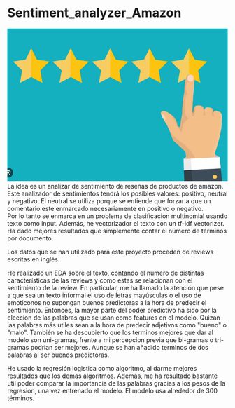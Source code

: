 # Sentiment_analyzer_Amazon
![](https://github.com/adryCrespo/Sentiment_analyzer_Amazon/blob/main/imagen.png)
 La idea es un analizar de sentimiento de reseñas de productos de amazon. Este analizador de sentimientos tendrá los posibles valores: positivo, neutral y negativo. El neutral se utiliza porque se entiende que forzar a que un comentario este enmarcado necesariamente en positivo o negativo.  
 Por lo tanto se enmarca en un problema de clasificacion multinomial usando texto como input.
Además, he vectorizador el texto con un tf-idf vectorizer. Ha dado mejores resultados que simplemente contar el número de términos por documento.

Los datos que se han utilizado para este proyecto proceden de reviews escritas en inglés.


He realizado un EDA sobre el texto, contando el numero de distintas características de las reviews y como estas se relacionan con el sentimiento de la review. En particular, me ha llamado la atención que pese a que sea un texto informal el uso de letras mayúsculas o el uso de emoticonos no supongan buenos predictoras a la hora de predecir el sentimiento.
Entonces, la mayor parte del poder predictivo ha sido por la eleccion de las palabras que se usan como features en el modelo. Quizan las palabras más utiles sean a la hora de predecir adjetivos como "bueno" o "malo".
También se ha descubierto que los terminos mejores que dar al modelo son uni-gramas, frente a mi percepcion previa que bi-gramas o tri-gramas podrian ser mejores. Aunque se han añadido terminos de dos palabras al ser buenos predictoras.

He usado la regresión logistica como algoritmo, al darme mejores resultados que los demas algoritmos. Además, me ha resultado bastante util poder comparar la importancia de las palabras gracias a los pesos de la regresion, una vez entrenado el modelo.
El modelo usa alrededor de 300 términos.





